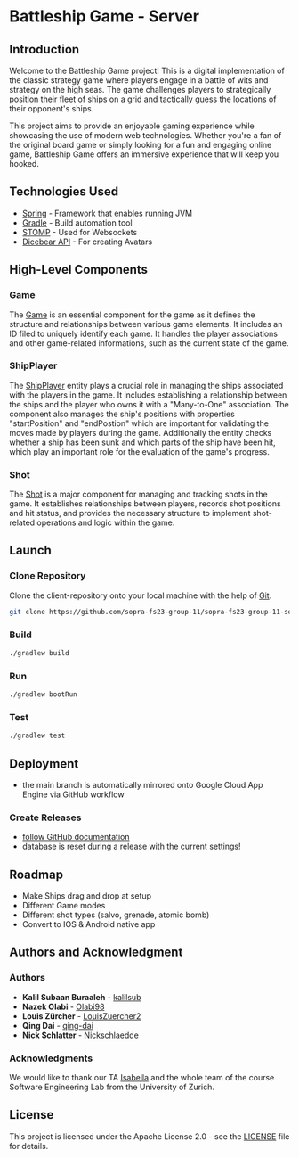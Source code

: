 # Battleship Game - Server

## Introduction
Welcome to the Battleship Game project! This is a digital implementation of the classic strategy game where players engage in a battle of wits and strategy on the high seas. The game challenges players to strategically position their fleet of ships on a grid and tactically guess the locations of their opponent's ships.

This project aims to provide an enjoyable gaming experience while showcasing the use of modern web technologies. Whether you're a fan of the original board game or simply looking for a fun and engaging online game, Battleship Game offers an immersive experience that will keep you hooked.

## Technologies Used
* [Spring](https://spring.io/projects/spring-framework) - Framework that enables running JVM
* [Gradle](https://gradle.org/) - Build automation tool
* [STOMP](https://stomp-js.github.io/stomp-websocket/) - Used for Websockets
* [Dicebear API](https://www.dicebear.com/) - For creating Avatars

## High-Level Components
 
### Game
The [Game](https://github.com/sopra-fs23-group-11/sopra-fs23-group-11-server/blob/main/src/main/java/ch/uzh/ifi/hase/soprafs23/entity/Game.java) is an essential component for the game as it defines the structure and relationships between various game elements. It includes an ID filed to uniquely identify each game. It handles the player associations and other game-related informations, such as the current state of the game.

### ShipPlayer
The [ShipPlayer](https://github.com/sopra-fs23-group-11/sopra-fs23-group-11-server/blob/main/src/main/java/ch/uzh/ifi/hase/soprafs23/entity/ships/ShipPlayer.java) entity plays a crucial role in managing the ships associated with the players in the game. It includes establishing a relationship between the ships and the player who owns it with a "Many-to-One" association. The component also manages the ship's positions with properties "startPosition" and "endPostion" which are important for validating the moves made by players during the game. Additionally the entity checks whether a ship has been sunk and which parts of the ship have been hit, which play an important role for the evaluation of the game's progress.
 
### Shot
The [Shot](https://github.com/sopra-fs23-group-11/sopra-fs23-group-11-server/blob/main/src/main/java/ch/uzh/ifi/hase/soprafs23/entity/Shot.java) is a major component for managing and tracking shots in the game. It establishes relationships between players, records shot positions and hit status, and provides the necessary structure to implement shot-related operations and logic within the game.

## Launch

### Clone Repository
Clone the client-repository onto your local machine with the help of [Git](https://git-scm.com/downloads).

```bash 
git clone https://github.com/sopra-fs23-group-11/sopra-fs23-group-11-server.git
```

### Build

```bash
./gradlew build
```

### Run

```bash
./gradlew bootRun
```

### Test

```bash
./gradlew test
```

## Deployment
- the main branch is automatically mirrored onto Google Cloud App Engine via GitHub workflow

### Create Releases
- [follow GitHub documentation](https://docs.github.com/en/repositories/releasing-projects-on-github/managing-releases-in-a-repository)
- database is reset during a release with the current settings!

## Roadmap
- Make Ships drag and drop at setup
- Different Game modes
- Different shot types (salvo, grenade, atomic bomb)
- Convert to IOS & Android native app

## Authors and Acknowledgment

### Authors
* **Kalil Subaan Buraaleh** - [kalilsub](https://github.com/kalilsub)
* **Nazek Olabi** - [Olabi98](https://github.com/Olabi98)
* **Louis Zürcher** - [LouisZuercher2](https://github.com/LouisZuercher2)
* **Qing Dai** - [qing-dai](https://github.com/qing-dai)
* **Nick Schlatter** - [Nickschlaedde](https://github.com/Nickschlaedde)

### Acknowledgments
We would like to thank our TA [Isabella](https://github.com/bellachesney) and the whole team of the course Software Engineering Lab from the University of Zurich.

## License
This project is licensed under the Apache License 2.0 - see the [LICENSE](https://github.com/sopra-fs23-group-11/sopra-fs23-group-11-server/blob/main/LICENSE) file for details.
